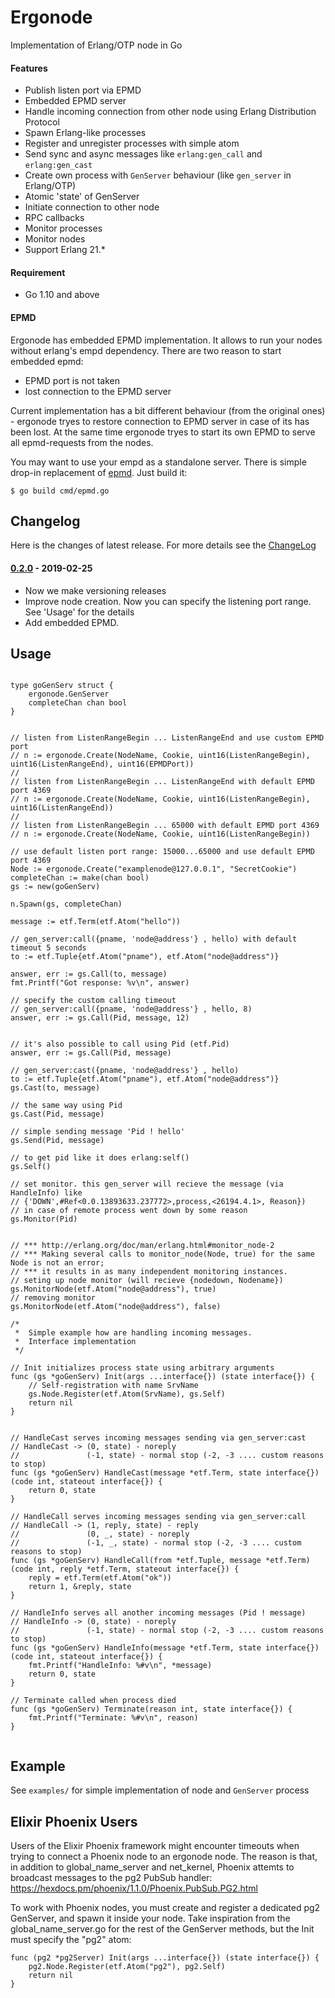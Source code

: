 # Ergonode #

Implementation of Erlang/OTP node in Go

#### Features ####

 * Publish listen port via EPMD
 * Embedded EPMD server
 * Handle incoming connection from other node using Erlang Distribution Protocol
 * Spawn Erlang-like processes
 * Register and unregister processes with simple atom
 * Send sync and async messages like `erlang:gen_call` and `erlang:gen_cast`
 * Create own process with `GenServer` behaviour (like `gen_server` in Erlang/OTP)
 * Atomic 'state' of GenServer
 * Initiate connection to other node
 * RPC callbacks
 * Monitor processes
 * Monitor nodes
 * Support Erlang 21.*

#### Requirement ####

 * Go 1.10 and above

#### EPMD ####
Ergonode has embedded EPMD implementation. It allows to run your nodes without erlang's empd dependency. There are two reason to start embedded epmd:

- EPMD port is not taken
- lost connection to the EPMD server

Current implementation has a bit different behaviour (from the original ones) - ergonode tryes to restore connection to EPMD server in case of its has been lost. At the same time ergonode tryes to start its own EPMD to serve all epmd-requests from the nodes.

You may want to use your empd as a standalone server. There is simple drop-in replacement of [epmd](cmd/empd.go). Just build it:

```
$ go build cmd/epmd.go
```


## Changelog ##

Here is the changes of latest release. For more details see the [ChangeLog](ChangeLog)

#### [0.2.0](https://github.com/halturin/ergonode/releases/tag/0.2.0) - 2019-02-25 ####
- Now we make versioning releases
- Improve node creation. Now you can specify the listening port range. See 'Usage' for the details
- Add embedded EPMD. 



## Usage ##

```golang

type goGenServ struct {
    ergonode.GenServer
    completeChan chan bool
}


// listen from ListenRangeBegin ... ListenRangeEnd and use custom EPMD port
// n := ergonode.Create(NodeName, Cookie, uint16(ListenRangeBegin), uint16(ListenRangeEnd), uint16(EPMDPort))
//
// listen from ListenRangeBegin ... ListenRangeEnd with default EPMD port 4369
// n := ergonode.Create(NodeName, Cookie, uint16(ListenRangeBegin), uint16(ListenRangeEnd))
//
// listen from ListenRangeBegin ... 65000 with default EPMD port 4369
// n := ergonode.Create(NodeName, Cookie, uint16(ListenRangeBegin))

// use default listen port range: 15000...65000 and use default EPMD port 4369
Node := ergonode.Create("examplenode@127.0.0.1", "SecretCookie")
completeChan := make(chan bool)
gs := new(goGenServ)

n.Spawn(gs, completeChan)

message := etf.Term(etf.Atom("hello"))

// gen_server:call({pname, 'node@address'} , hello) with default timeout 5 seconds
to := etf.Tuple{etf.Atom("pname"), etf.Atom("node@address")}

answer, err := gs.Call(to, message)
fmt.Printf("Got response: %v\n", answer)

// specify the custom calling timeout
// gen_server:call({pname, 'node@address'} , hello, 8)
answer, err := gs.Call(Pid, message, 12)


// it's also possible to call using Pid (etf.Pid)
answer, err := gs.Call(Pid, message)

// gen_server:cast({pname, 'node@address'} , hello)
to := etf.Tuple{etf.Atom("pname"), etf.Atom("node@address")}
gs.Cast(to, message)

// the same way using Pid
gs.Cast(Pid, message)

// simple sending message 'Pid ! hello'
gs.Send(Pid, message)

// to get pid like it does erlang:self()
gs.Self()

// set monitor. this gen_server will recieve the message (via HandleInfo) like
// {'DOWN',#Ref<0.0.13893633.237772>,process,<26194.4.1>, Reason})
// in case of remote process went down by some reason
gs.Monitor(Pid)


// *** http://erlang.org/doc/man/erlang.html#monitor_node-2
// *** Making several calls to monitor_node(Node, true) for the same Node is not an error;
// *** it results in as many independent monitoring instances.
// seting up node monitor (will recieve {nodedown, Nodename})
gs.MonitorNode(etf.Atom("node@address"), true)
// removing monitor
gs.MonitorNode(etf.Atom("node@address"), false)

/*
 *  Simple example how are handling incoming messages.
 *  Interface implementation
 */

// Init initializes process state using arbitrary arguments
func (gs *goGenServ) Init(args ...interface{}) (state interface{}) {
    // Self-registration with name SrvName
    gs.Node.Register(etf.Atom(SrvName), gs.Self)
    return nil
}


// HandleCast serves incoming messages sending via gen_server:cast
// HandleCast -> (0, state) - noreply
//               (-1, state) - normal stop (-2, -3 .... custom reasons to stop)
func (gs *goGenServ) HandleCast(message *etf.Term, state interface{}) (code int, stateout interface{}) {
    return 0, state
}

// HandleCall serves incoming messages sending via gen_server:call
// HandleCall -> (1, reply, state) - reply
//               (0, _, state) - noreply
//               (-1, _, state) - normal stop (-2, -3 .... custom reasons to stop)
func (gs *goGenServ) HandleCall(from *etf.Tuple, message *etf.Term) (code int, reply *etf.Term, stateout interface{}) {
    reply = etf.Term(etf.Atom("ok"))
    return 1, &reply, state
}

// HandleInfo serves all another incoming messages (Pid ! message)
// HandleInfo -> (0, state) - noreply
//               (-1, state) - normal stop (-2, -3 .... custom reasons to stop)
func (gs *goGenServ) HandleInfo(message *etf.Term, state interface{}) (code int, stateout interface{}) {
    fmt.Printf("HandleInfo: %#v\n", *message)
    return 0, state
}

// Terminate called when process died
func (gs *goGenServ) Terminate(reason int, state interface{}) {
    fmt.Printf("Terminate: %#v\n", reason)
}


```

## Example ##

See `examples/` for simple implementation of node and `GenServer` process

## Elixir Phoenix Users ##

Users of the Elixir Phoenix framework might encounter timeouts when trying to connect a Phoenix node
to an ergonode node. The reason is that, in addition to global_name_server and net_kernel,
Phoenix attemts to broadcast messages to the pg2 PubSub handler:
https://hexdocs.pm/phoenix/1.1.0/Phoenix.PubSub.PG2.html

To work with Phoenix nodes, you must create and register a dedicated pg2 GenServer, and
spawn it inside your node. Take inspiration from the global_name_server.go for the rest of
the GenServer methods, but the Init must specify the "pg2" atom:

```golang
func (pg2 *pg2Server) Init(args ...interface{}) (state interface{}) {
    pg2.Node.Register(etf.Atom("pg2"), pg2.Self)
    return nil
}
```
